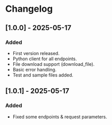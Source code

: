 # Changelog

## [1.0.0] - 2025-05-17
### Added
- First version released.
- Python client for all endpoints.
- File download support (download_file).
- Basic error handling.
- Test and sample files added.

## [1.0.1] - 2025-05-17
### Added
- Fixed some endpoints & request parameters.